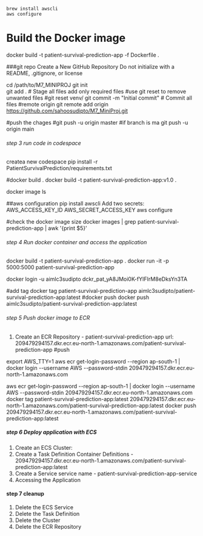     brew install awscli
    aws configure

# Build the Docker image
docker build -t patient-survival-prediction-app -f Dockerfile .


###git repo
Create a New GitHub Repository
Do not initialize with a README, .gitignore, or license

cd /path/to/M7_MINIPROJ 
git init                 
git add .   # Stage all files add only required files
#use git reset to remove unwanted files
#git reset venv/
git commit -m "Initial commit"   # Commit all files
#remote origin
git remote add origin https://github.com/sahoosudipto/M7_MiniProj.git

#push the chages
#git push -u origin master
#if branch is ma
git push -u origin main

###### step 3 run code in codespace
createa new codespace
pip install -r PatientSurvivalPrediction/requirements.txt

#docker build .
docker build -t patient-survival-prediction-app:v1.0 .

docker image ls

##aws configuration
pip install awscli
Add two secrets:
    AWS_ACCESS_KEY_ID
    AWS_SECRET_ACCESS_KEY
aws configure

#check the docker image size
docker images | grep patient-survival-prediction-app | awk '{print $5}'


###### step 4 Run docker container and access the application
docker build -t patient-survival-prediction-app .
docker run -it -p 5000:5000 patient-survival-prediction-app

docker login -u aimlc3sudipto
dckr_pat_yA8JMoi0K-fYIFIrM8eDksYn3TA

#add tag
docker tag patient-survival-prediction-app aimlc3sudipto/patient-survival-prediction-app:latest
#docker push
docker push aimlc3sudipto/patient-survival-prediction-app:latest

###### step 5 Push docker image to ECR

1. Create an ECR Repository - patient-survival-prediction-app
url: 209479294157.dkr.ecr.eu-north-1.amazonaws.com/patient-survival-prediction-app
#push

export AWS_TTY=1
aws ecr get-login-password --region ap-south-1 | docker login --username AWS --password-stdin 209479294157.dkr.ecr.eu-north-1.amazonaws.com


aws ecr get-login-password --region ap-south-1 | docker login --username AWS --password-stdin 209479294157.dkr.ecr.eu-north-1.amazonaws.com
docker tag patient-survival-prediction-app:latest 209479294157.dkr.ecr.eu-north-1.amazonaws.com/patient-survival-prediction-app:latest
docker push 209479294157.dkr.ecr.eu-north-1.amazonaws.com/patient-survival-prediction-app:latest


##### step 6 Deploy application with ECS
1.  Create an ECS Cluster:
2. Create a Task Definition
    Container Definitions - 209479294157.dkr.ecr.eu-north-1.amazonaws.com/patient-survival-prediction-app:latest
3. Create a Service
    service name - patient-survival-prediction-app-service    
4. Accessing the Application

#### step 7 cleanup
1. Delete the ECS Service
2. Delete the Task Definition
3. Delete the Cluster
4. Delete the ECR Repository

